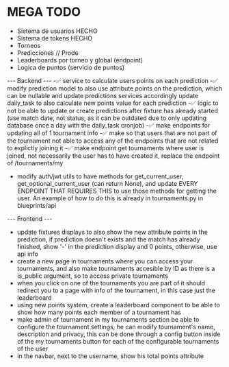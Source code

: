 # MEGA TODO

- Sistema de usuarios HECHO
- Sistema de tokens HECHO
- Torneos
- Predicciones // Prode
- Leaderboards por torneo y global (endpoint)
- Logica de puntos (servicio de puntos)


--- Backend ---
-✅ service to calculate users points on each prediction
-✅ modify prediction model to also use attribute points on the prediction, which can be nullable and update predictions services accordingly update daily_task to also calculate new points value for each prediction
-✅ logic to not be able to update or create predictions after fixture has already started (use match date, not status, as it can be outdated due to only updating database once a day with the daily_task cronjob)
-✅ make endpoints for updating all of 1 tournament info
-✅ make so that users that are not part of the tournament not able to access any of the endpoints that are not related to explictly joining it
-✅ make endpoint get tournaments where user is joined, not necessarily the user has to have created it, replace the endpoint of /tournaments/my
- modify auth/jwt utils to have methods for get_current_user, get_optional_current_user (can return None), and update EVERY ENDPOINT THAT REQUIRES THIS to use those methods for getting the user. An example of how to do this is already in tournaments.py in blueprints/api

<!-- - try to make a migration system or add information on how to do it on migration.md -->
<!-- - integrate that migration system on main.py -->
<!-- - update users to have global points that sum every league points (update model) -->
<!-- - make service to calculate all of that -->

--- Frontend ---
- update fixtures displays to also show the new attribute points in the prediction, if prediction doesn't exists and the match has already finished, show '-' in the prediction display and 0 points, otherwise, use api info
- create a new page in tournaments where you can access your tournaments, and also make tournaments accesible by ID as there is a is_public argument, so to access private tournaments
- when you click on one of the tournaments you are part of it should redirect you to a page with info of the tournament, in this case just the leaderboard
- using new points system, create a leaderboard component to be able to show how many points each member of a tournament has
- make admin of tournament in my tournaments section be able to configure the tournament settings, he can modify tournament's name, description and privacy, this can be done through a config button inside of the my tournaments button for each of the configurable tournaments of the user
- in the navbar, next to the username, show his total points attribute